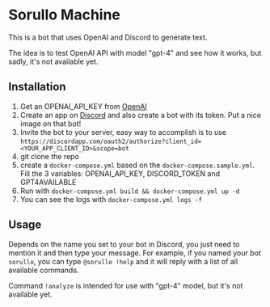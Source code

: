 # Sorullo Machine

This is a bot that uses OpenAI and Discord to generate text.

The idea is to test OpenAI API with model "gpt-4" and see how it works, but sadly, it's not available yet.

## Installation

1. Get an OPENAI_API_KEY from [OpenAI](https://openai.com/)
1. Create an app on [Discord](https://discord.com/developers/applications) and also create a bot with its token. Put a nice image on that bot!
1. Invite the bot to your server, easy way to accomplish is to use `https://discordapp.com/oauth2/authorize?client_id=<YOUR_APP_CLIENT_ID>&scope=bot`
1. git clone the repo
1. create a `docker-compose.yml` based on the `docker-compose.sample.yml`. Fill the 3 variables: OPENAI_API_KEY, DISCORD_TOKEN and GPT4AVAILABLE
1. Run with `docker-compose.yml build && docker-compose.yml up -d`
1. You can see the logs with `docker-compose.yml logs -f`


## Usage

Depends on the name you set to your bot in Discord, you just need to mention it and then type your message. For example, if you named your bot `sorullo`, you can type `@sorullo !help` and it will reply with a list of all available commands.

Command `!analyze` is intended for use with "gpt-4" model, but it's not available yet.
